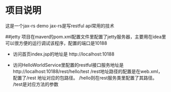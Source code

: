 # 项目说明
这是一个jax-rs demo
jax-rs是写restful api常用的技术 

##jetty
项目在maven的pom.xml配置文件里配置了jetty服务器，主要用在idea里可以很方便的运行调试该程序，配置的端口是10188

* 访问首页index.jsp的地址是 http://localhost:10188

* 访问HelloWorldService里配置的restful接口服务地址是 http://localhost:10188/rest/hello/test
/rest地址路径的配置是在web.xml，配置了/rest 地址对应的包路径。 /hello则在rest服务类里配置了其路径。 /test是对应方法的参数